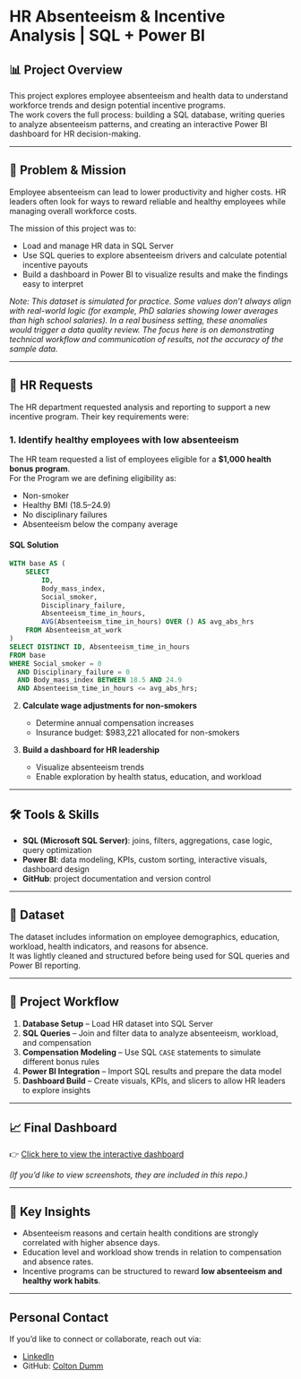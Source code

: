 # HR Absenteeism & Incentive Analysis | SQL + Power BI

## 📊 Project Overview
This project explores employee absenteeism and health data to understand workforce trends and design potential incentive programs.  
The work covers the full process: building a SQL database, writing queries to analyze absenteeism patterns, and creating an interactive Power BI dashboard for HR decision-making.  

---

## 🎯 Problem & Mission
Employee absenteeism can lead to lower productivity and higher costs. HR leaders often look for ways to reward reliable and healthy employees while managing overall workforce costs.  

The mission of this project was to:
- Load and manage HR data in SQL Server  
- Use SQL queries to explore absenteeism drivers and calculate potential incentive payouts  
- Build a dashboard in Power BI to visualize results and make the findings easy to interpret  

*Note: This dataset is simulated for practice. Some values don’t always align with real-world logic (for example, PhD salaries showing lower averages than high school salaries). In a real business setting, these anomalies would trigger a data quality review. The focus here is on demonstrating technical workflow and communication of results, not the accuracy of the sample data.*  

---

## 📝 HR Requests
The HR department requested analysis and reporting to support a new incentive program. Their key requirements were:

### 1. **Identify healthy employees with low absenteeism**  
The HR team requested a list of employees eligible for a **$1,000 health bonus program**.  
For the Program we are defining eligibility as:
- Non-smoker  
- Healthy BMI (18.5–24.9)  
- No disciplinary failures  
- Absenteeism below the company average  

#### SQL Solution
```sql
WITH base AS (
    SELECT
        ID,
        Body_mass_index,
        Social_smoker,
        Disciplinary_failure,
        Absenteeism_time_in_hours,
        AVG(Absenteeism_time_in_hours) OVER () AS avg_abs_hrs
    FROM Absenteeism_at_work
)
SELECT DISTINCT ID, Absenteeism_time_in_hours
FROM base
WHERE Social_smoker = 0
  AND Disciplinary_failure = 0
  AND Body_mass_index BETWEEN 18.5 AND 24.9
  AND Absenteeism_time_in_hours <= avg_abs_hrs;
```

2. **Calculate wage adjustments for non-smokers**  
   - Determine annual compensation increases  
   - Insurance budget: $983,221 allocated for non-smokers  

3. **Build a dashboard for HR leadership**  
   - Visualize absenteeism trends  
   - Enable exploration by health status, education, and workload  

---

## 🛠️ Tools & Skills
- **SQL (Microsoft SQL Server)**: joins, filters, aggregations, case logic, query optimization  
- **Power BI**: data modeling, KPIs, custom sorting, interactive visuals, dashboard design  
- **GitHub**: project documentation and version control  

---

## 📂 Dataset
The dataset includes information on employee demographics, education, workload, health indicators, and reasons for absence.  
It was lightly cleaned and structured before being used for SQL queries and Power BI reporting.  

---

## 📑 Project Workflow
1. **Database Setup** – Load HR dataset into SQL Server  
2. **SQL Queries** – Join and filter data to analyze absenteeism, workload, and compensation  
3. **Compensation Modeling** – Use SQL `CASE` statements to simulate different bonus rules  
4. **Power BI Integration** – Import SQL results and prepare the data model  
5. **Dashboard Build** – Create visuals, KPIs, and slicers to allow HR leaders to explore insights  

---

## 📈 Final Dashboard
👉 [Click here to view the interactive dashboard](https://app.powerbi.com/view?r=eyJrIjoiNjE4MzJmYTgtMTE0YS00MjA4LTliZmMtMzJmYmNhYzQ4MzAzIiwidCI6IjllZjlmNDg5LWUwYTAtNGVlYi04N2NjLTNhNTI2MTEyZmQwZCIsImMiOjF9)  

*(If you’d like to view screenshots, they are included in this repo.)*

---

## 📌 Key Insights
- Absenteeism reasons and certain health conditions are strongly correlated with higher absence days.  
- Education level and workload show trends in relation to compensation and absence rates.  
- Incentive programs can be structured to reward **low absenteeism and healthy work habits**.  

---

## Personal Contact
If you’d like to connect or collaborate, reach out via:  
- [LinkedIn](https://linkedin.com/in/coltondumm/)  
- GitHub: [Colton Dumm](https://github.com/ColtonDumm)  
